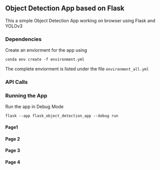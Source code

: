## Object Detection App based on Flask

This a simple Object Detection App working on browser using Flask and YOLOv3


### Dependencies

Create an enviorment for the app using 

`conda env create -f environment.yml`

The complete enviorment is listed under the file `environment_all.yml`


### API Calls

### Running the App

Run the app in Debug Mode

`flask --app flask_object_detection_app --debug run`

#### Page1


#### Page 2


#### Page 3


#### Page 4
